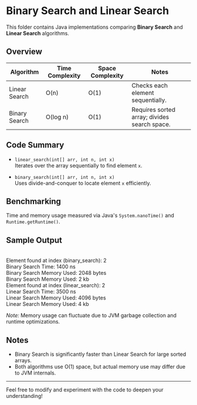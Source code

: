 # Binary Search and Linear Search

This folder contains Java implementations comparing **Binary Search** and **Linear Search** algorithms.

## Overview

| Algorithm      | Time Complexity | Space Complexity | Notes                            |
|----------------|-----------------|------------------|---------------------------------|
| Linear Search  | O(n)            | O(1)             | Checks each element sequentially.|
| Binary Search  | O(log n)        | O(1)             | Requires sorted array; divides search space.|

## Code Summary

- `linear_search(int[] arr, int n, int x)`  
  Iterates over the array sequentially to find element `x`.

- `binary_search(int[] arr, int n, int x)`  
  Uses divide-and-conquer to locate element `x` efficiently.

## Benchmarking

Time and memory usage measured via Java's `System.nanoTime()` and `Runtime.getRuntime()`.

## Sample Output

<br>Element found at index (binary_search): 2
<br>Binary Search Time: 1400 ns
<br>Binary Search Memory Used: 2048 bytes
<br>Binary Search Memory Used: 2 kb
<br>Element found at index (linear_search): 2
<br>Linear Search Time: 3500 ns
<br>Linear Search Memory Used: 4096 bytes
<br>Linear Search Memory Used: 4 kb

*Note:* Memory usage can fluctuate due to JVM garbage collection and runtime optimizations.

## Notes

- Binary Search is significantly faster than Linear Search for large sorted arrays.
- Both algorithms use O(1) space, but actual memory use may differ due to JVM internals.

---

Feel free to modify and experiment with the code to deepen your understanding!
